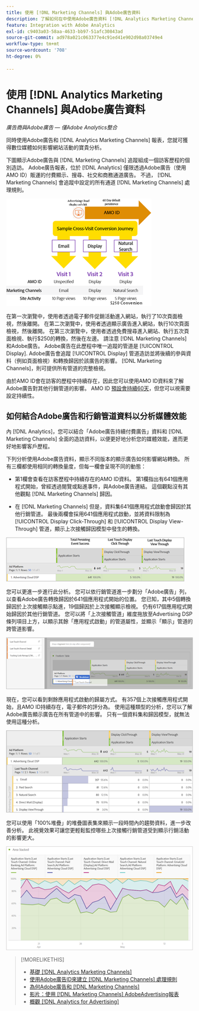 ```yaml
---
title: 使用 [!DNL Marketing Channels] 與Adobe廣告資料
description: 了解如何在中使用Adobe廣告資料 [!DNL Analytics Marketing Channels].
feature: Integration with Adobe Analytics
exl-id: c9403a03-58aa-4633-bb97-51afc30843ad
source-git-commit: ad978a021c063377e4c91ed41e902d98a03749e4
workflow-type: tm+mt
source-wordcount: '708'
ht-degree: 0%

---
```


# 使用 [!DNL Analytics Marketing Channels] 與Adobe廣告資料

*廣告商與Adobe廣告 — 僅Adobe Analytics整合*

同時使用Adobe廣告和 [!DNL Analytics Marketing Channels] 報表，您就可獲得數位媒體如何影響網站活動的寶貴分析。

<!-- from video: By using Marketing Channels with your Adobe Advertising data, you can get a more holistic view of how your advertising efforts are affecting site behavior. In particular, you can see the value of your view-through and click-through data, and how your advertising assists or is assisted by other channels. -->

下圖顯示Adobe廣告與 [!DNL Marketing Channels] 追蹤組成一個訪客歷程的個別造訪。 Adobe廣告報表，位於 [!DNL Analytics] 僅限透過Adobe廣告（使用AMO ID）販運的付費顯示、搜尋、社交和商務通道廣告。 不過， [!DNL Marketing Channels] 會追蹤中設定的所有通道 [!DNL Marketing Channels] 處理規則。

![Adobe廣告與 [!DNL Marketing Channels] 追蹤訪客歷程中的個別造訪](/help/integrations/assets/a4adc-mc-sample-journey2.png)

在第一次瀏覽中，使用者透過電子郵件促銷活動進入網站，執行了10次頁面檢視，然後離開。 在第二次瀏覽中，使用者透過顯示廣告進入網站，執行10次頁面檢視，然後離開。 在第三次瀏覽中，使用者透過免費搜尋進入網站、執行五次頁面檢視、執行$250的轉換，然後在左邊。 請注意 [!DNL Marketing Channels] 和Adobe廣告。 Adobe廣告在此歷程中唯一追蹤的管道是 [!UICONTROL Display]. Adobe廣告會追蹤 [!UICONTROL Display] 管道造訪並將後續的參與資料（例如頁面檢視）和轉換歸因於該廣告的影響。 [!DNL Marketing Channels]，則可提供所有管道的完整檢視。

由於AMO ID會在訪客的歷程中持續存在，因此您可以使用AMO ID資料來了解Adobe廣告對其他行銷管道的影響。 AMO ID [預設會持續60天](/help/integrations/analytics/overview.md)，但您可以視需要設定持續性。

## 如何結合Adobe廣告和行銷管道資料以分析媒體效能

內 [!DNL Analytics]，您可以結合「Adobe廣告持續付費廣告」資料和 [!DNL Marketing Channels] 全面的造訪資料，以便更好地分析您的媒體效能，進而更好地影響客戶歷程。

下列分析使用Adobe廣告資料，顯示不同版本的顯示廣告如何影響網站轉換。 所有三欄都使用相同的轉換量度，但每一欄會呈現不同的動態：

* 第1欄會查看在訪客歷程中持續存在的AMO ID資料。 第1欄指出有641個應用程式開始，曾經透過閱覽或點進事件，與Adobe廣告連結。 這個觀點沒有其他觀點 [!DNL Marketing Channels] 歸因。

* 在 [!DNL Marketing Channels] 但是，資料集641個應用程式啟動會歸因於其他行銷管道。 最後兩欄會採用641個應用程式啟動，並將資料限制為 [!UICONTROL Display Click-Through] 和 [!UICONTROL Display View-Through] 管道，顯示上次接觸歸因模型中發生的轉換。

![顯示廣告如何影響網站轉換的範例](/help/integrations/assets/a4adc-mc-display-impact.png)

您可以更進一步進行此分析。 您可以依行銷管道進一步劃分「Adobe廣告」列，以查看Adobe廣告轉換歸因於641個應用程式開始的位置。 您已知，其中5個轉換歸因於上次接觸顯示點進，19個歸因於上次接觸顯示檢視。 仍有617個應用程式開始歸因於其他行銷管道。 您可以將「上次接觸管道」維度拖放至Advertising DSP條列項目上方，以顯示其餘「應用程式啟動」的管道屬性，並顯示「顯示」管道的跨管道影響。

![如何新增「上次接觸管道」維度](/help/integrations/assets/a4adc-mc-display-impact-ltc.png)

現在，您可以看到剩餘應用程式啟動的歸屬方式。 有357個上次接觸應用程式開始，且AMO ID持續存在，電子郵件的評分為。 使用這種類型的分析，您可以了解Adobe廣告顯示廣告在所有管道中的影響。 只有一個資料集和歸因模型，就無法使用這種分析。

![顯示通道的跨通道影響範例](/help/integrations/assets/a4adc-mc-display-impact-x-channel.png)

您可以使用「100%堆疊」的堆疊圖表集來顯示一段時間內的趨勢資料，進一步改善分析。 此視覺效果可讓您更輕鬆監控哪些上次接觸行銷管道受到顯示行銷活動的影響更大。

![顯示管道的趨勢跨管道影響範例](/help/integrations/assets/a4adc-mc-display-impact-x-channel-trend.png)

>[!MORELIKETHIS]
>
>* [基礎 [!DNL Analytics Marketing Channels]](mc-overview.md)
>* [使用Adobe廣告ID來建立 [!DNL Marketing Channels] 處理規則](mc-ids.md)
>* [為何Adobe廣告和 [!DNL Marketing Channels]](mc-data-variances.md)
>* [影片：使用 [!DNL Marketing Channels] AdobeAdvertising報表](https://experienceleague.adobe.com/docs/advertising-cloud-learn/tutorials/analytics/analytics-reporting-a4adc.html)
>* [概觀 [!DNL Analytics for Advertising]](/help/integrations/analytics/overview.md)

